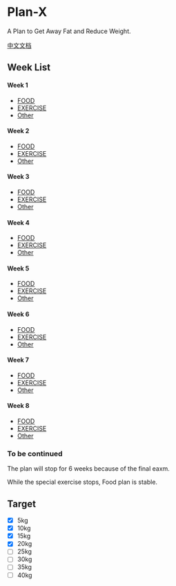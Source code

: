 # Plan-X

A Plan to Get Away Fat and Reduce Weight.

[中文文档](/Plan-X.md)

## Week List

#### Week 1

-  [FOOD](/FOOD/Week_1.md)
-  [EXERCISE](/EXERCISE/Week_1.md)
-  [Other](/Others/Week_1.md)

#### Week 2

- [FOOD](/FOOD/Week_2.md)
- [EXERCISE](/EXERCISE/Week_2.md)
- [Other](/Others/Week_2.md)

#### Week 3

- [FOOD](/FOOD/Week_3.md)
- [EXERCISE](/EXERCISE/Week_3.md)
- [Other](/Others/Week_3.md)

#### Week 4

- [FOOD](/FOOD/Week_4.md)
- [EXERCISE](/EXERCISE/Week_4.md)
- [Other](/Others/Week_4.md)

#### Week 5

- [FOOD](/FOOD/Week_5.md)
- [EXERCISE](/EXERCISE/Week_5.md)
- [Other](/Others/Week_5.md)

#### Week 6

- [FOOD](/FOOD/Week_6.md)
- [EXERCISE](/EXERCISE/Week_6.md)
- [Other](/Others/Week_6.md)

#### Week 7

- [FOOD](/FOOD/Week_7.md)
- [EXERCISE](/EXERCISE/Week_7.md)
- [Other](/Others/Week_7.md)

#### Week 8

- [FOOD](/FOOD/Week_8.md)
- [EXERCISE](/EXERCISE/Week_8.md)
- [Other](/Others/Week_8.md)

### To be continued

The plan will stop for 6 weeks because of the final eaxm.

While the special exercise stops, Food plan is stable.





## Target

- [x] 5kg
- [x] 10kg
- [x] 15kg
- [x] 20kg
- [ ] 25kg
- [ ] 30kg
- [ ] 35kg
- [ ] 40kg